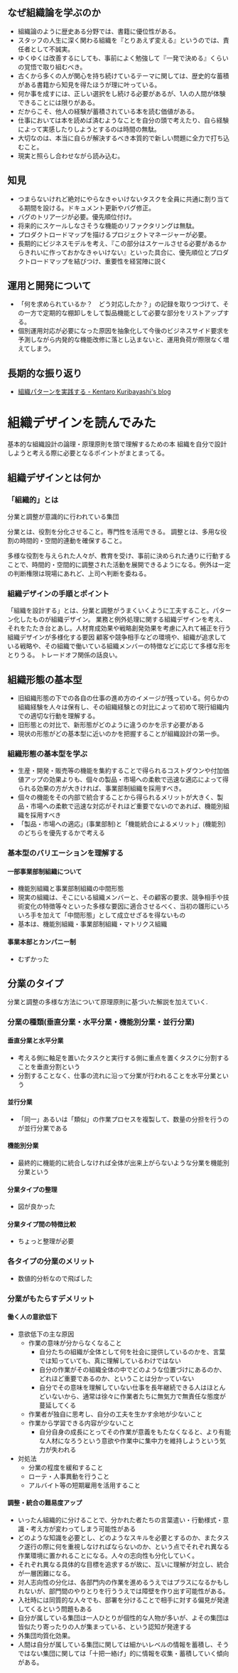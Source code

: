 ## なぜ組織論を学ぶのか
* 組織論のように歴史ある分野では、書籍に優位性がある。
* スタッフの人生に深く関わる組織を『とりあえず変える』というのでは、責任者として不誠実。
* ゆくゆくは改善するにしても、事前によく勉強して『一発で決める』くらいの覚悟で取り組むべき。
* 古くから多くの人が関心を持ち続けているテーマに関しては、歴史的な蓄積がある書籍から知見を得たほうが理に叶っている。
* 何か事を成すには、正しい選択をし続ける必要があるが、1人の人間が体験できることには限りがある。
* だからこそ、他人の経験が蓄積されている本を読む価値がある。
* 仕事においては本を読めば済むようなことを自分の頭で考えたり、自ら経験によって実感したりしようとするのは時間の無駄。
* 大切なのは、本当に自らが解決するべき本質的で新しい問題に全力で打ち込むこと。
* 現実と照らし合わせながら読み込む。

## 知見
* つまらないけれど絶対にやらなきゃいけないタスクを全員に共通に割り当てる期間を設ける。ドキュメント更新やバグ修正。
* バグのトリアージが必要。優先順位付け。
* 将来的にスケールしなさそうな機能のリファクタリングは無駄。
* プロダクトロードマップを描けるプロジェクトマネージャーが必要。
* 長期的にビジネスモデルを考え、『この部分はスケールさせる必要があるからきれいに作っておかなきゃいけない』といった具合に、優先順位とプロダクトロードマップを結びつけ、重要性を経営陣に説く

## 運用と開発について
* 「何を求められているか？　どう対応したか？」の記録を取りつづけて、その一方で定期的な棚卸しをして製品機能として必要な部分をリストアップする。
* 個別運用対応が必要になった原因を抽象化して今後のビジネスサイド要求を予測しながら内発的な機能改修に落とし込まないと、運用負荷が際限なく増えてしまう。

## 長期的な振り返り
* [組織パターンを実践する - Kentaro Kuribayashi's blog](http://blog.kentarok.org/entry/2013/11/06/220522)

# 組織デザインを読んでみた
基本的な組織設計の論理・原理原則を頭で理解するための本
組織を自分で設計しようと考える際に必要となるポイントがまとまってる。

## 組織デザインとは何か

### 「組織的」とは
分業と調整が意識的に行われている集団

分業とは、役割を分化させること。専門性を活用できる。
調整とは、多用な役割の時間的・空間的連動を確保すること。

多様な役割を与えられた人々が、教育を受け、事前に決められた通りに行動することで、時間的・空間的に調整された活動を展開できるようになる。例外は一定の判断権限は現場にあれど、上司へ判断を委ねる。

### 組織デザインの手順とポイント
「組織を設計する」とは、分業と調整がうまくいくように工夫すること。パターン化したものが組織デザイン。
業務と例外処理に関する組織デザインを考え、それをたたき台とあし。人材育成効果や戦略創発効果を考慮に入れて補正を行う
組織デザインが多様化する要因
顧客や競争相手などの環境や、組織が追求している戦略や、その組織で働いている組織メンバーの特徴などに応じて多様な形をとりうる。
トレードオフ関係の話良い。


## 組織形態の基本型
* 旧組織形態の下での各自の仕事の進め方のイメージが残っている。何らかの組織経験を人々は保有し、その組織経験との対比によって初めて現行組織内での適切な行動を理解する。
* 旧形態との対比で、新形態がどのように違うのかを示す必要がある
* 現状の形態がどの基本型に近いのかを把握することが組織設計の第一歩。

### 組織形態の基本型を学ぶ
* 生産・開発・販売等の機能を集約することで得られるコストダウンや付加価値アップの効果よりも、個々の製品・市場への柔軟で迅速な適応によって得られる効果の方が大きければ、事業部制組織を採用すべき。
* 個々の機能をその内部で統合することから得られるメリットが大きく、製品・市場への柔軟で迅速な対応がそれほど重要でないのであれば、機能別組織を採用すべき
* 「製品・市場への適応」(事業部制)と「機能統合によるメリット」(機能別)のどちらを優先するかで考える

### 基本型のバリエーションを理解する
#### 一部事業部制組織について
* 機能別組織と事業部制組織の中間形態
* 現実の組織は、そこにいる組織メンバーと、その顧客の要求、競争相手や技術変化の特徴等々といった多様な要因に適合させるべく、当初の雛形にいろいろ手を加えて「中間形態」として成立せざるを得ないもの
* 基本は、機能別組織・事業部制組織・マトリクス組織

#### 事業本部とカンパニー制
* むずかった

## 分業のタイプ
分業と調整の多様な方法について原理原則に基づいた解説を加えていく.

### 分業の種類(垂直分業・水平分業・機能別分業・並行分業)

#### 垂直分業と水平分業
* 考える側に軸足を置いたタスクと実行する側に重点を置くタスクに分割することを垂直分割という
* 分割することなく、仕事の流れに沿って分業が行われることを水平分業という

#### 並行分業
* 「同一」あるいは「類似」の作業プロセスを複製して、数量の分担を行うのが並行分業である

#### 機能別分業
* 最終的に機能的に統合しなければ全体が出来上がらないような分業を機能別分業という

#### 分業タイプの整理
* 図が良かった

#### 分業タイプ間の特徴比較
* ちょっと整理が必要

### 各タイプの分業のメリット
* 数値的分析なので飛ばした

### 分業がもたらすデメリット
#### 働く人の意欲低下
* 意欲低下の主な原因
  * 作業の意味が分からなくなること
      * 自分たちの組織が全体として何を社会に提供しているのかを、言葉では知っていても、真に理解しているわけではない
      * 自分の作業がその組織全体の中でどのような位置づけにあるのか、どれほど重要であるのか、ということは分かっていない
      * 自分でその意味を理解していない仕事を長年継続できる人はほとんどいないから、通常は徐々に作業者たちに無気力で無責任な態度が蔓延してくる
  * 作業者が独自に思考し、自分の工夫を生かす余地が少ないこと
  * 作業から学習できる内容が少ないこと
     * 自分自身の成長にとってその作業が意義をもたなくなると、より有能な人材になろうという意欲や作業中に集中力を維持しようという気力が失われる
* 対処法
  * 分業の程度を緩和すること
  * ローテ・人事異動を行うこと
  * アルバイト等の短期雇用を活用すること

#### 調整・統合の難易度アップ
* いったん組織的に分けることで、分かれた者たちの言葉遣い・行動様式・意識・考え方が変わってしまう可能性がある
* どのような知識を必要とし、どのようなスキルを必要とするのか、またタスク遂行の際に何を重視しなければならないのか、という点でそれぞれ異なる作業環境に置かれることになる。人々の志向性も分化していく。
* それぞれ異なる具体的な目標を追求するが故に、互いに理解が対立し、統合が一層困難になる。
* 対人志向性の分化は、各部門内の作業を進めるうえではプラスになるかもしれないが、部門間のやりとりを行ううえでは障壁を作り出す可能性がある。
* 入社時には同質的な人々でも、部署を分けることで相手に対する偏見が発達してくるという問題もある
* 自分が属している集団は一人ひとりが個性的な人物が多いが、よその集団は皆似たり寄ったりの人が集まっている、という認知が発達する
* 外集団均質化効果。
* 人間は自分が属している集団に関しては細かいレベルの情報を蓄積し、そうではない集団に関しては「十把一絡げ」的に情報を収集・蓄積していく傾向がある。
